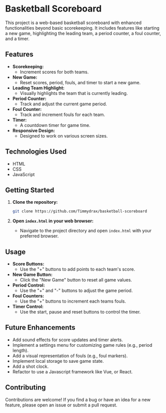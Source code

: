 # Basketball Scoreboard

This project is a web-based basketball scoreboard with enhanced functionalities beyond basic scorekeeping. It includes features like starting a new game, highlighting the leading team, a period counter, a foul counter, and a timer.

## Features

* **Scorekeeping:**
    * Increment scores for both teams.
* **New Game:**
    * Reset scores, period, fouls, and timer to start a new game.
* **Leading Team Highlight:**
    * Visually highlights the team that is currently leading.
* **Period Counter:**
    * Track and adjust the current game period.
* **Foul Counter:**
    * Track and increment fouls for each team.
* **Timer:**
    * A countdown timer for game time.
* **Responsive Design:**
    * Designed to work on various screen sizes.

## Technologies Used

* HTML
* CSS
* JavaScript

## Getting Started

1.  **Clone the repository:**

    ```bash
    git clone https://github.com/Timmydrax/basketball-scoreboard
    ```

2.  **Open `index.html` in your web browser:**

    * Navigate to the project directory and open `index.html` with your preferred browser.

## Usage

* **Score Buttons:**
    * Use the "+" buttons to add points to each team's score.
* **New Game Button:**
    * Click the "New Game" button to reset all game values.
* **Period Control:**
    * Use the "+" and "-" buttons to adjust the game period.
* **Foul Counters:**
    * Use the "+" buttons to increment each teams fouls.
* **Timer Control:**
    * Use the start, pause and reset buttons to control the timer.

## Future Enhancements

* Add sound effects for score updates and timer alerts.
* Implement a settings menu for customizing game rules (e.g., period length).
* Add a visual representation of fouls (e.g., foul markers).
* Implement local storage to save game state.
* Add a shot clock.
* Refactor to use a Javascript framework like Vue, or React.

## Contributing

Contributions are welcome! If you find a bug or have an idea for a new feature, please open an issue or submit a pull request.

